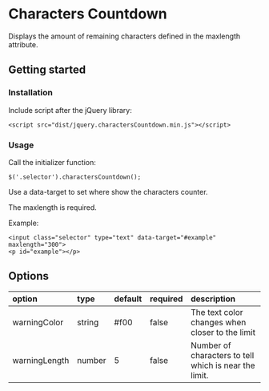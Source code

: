 # Characters Countdown
Displays the amount of remaining characters defined in the maxlength attribute.

## Getting started
### Installation
Include script after the jQuery library:

    <script src="dist/jquery.charactersCountdown.min.js"></script>

### Usage
Call the initializer function:

    $('.selector').charactersCountdown();

Use a data-target to set where show the characters counter.

The maxlength is required.

Example:

    <input class="selector" type="text" data-target="#example" maxlength="300">
    <p id="example"></p>

## Options

<table width="100%">
    <thead align="left">
        <tr>
            <th>option</th>
            <th>type</th>
            <th>default</th>
            <th>required</th>
            <th>description</th>
        </tr>
    </thead>
    <tbody>
        <tr>
            <td>warningColor</td>
            <td>string</td>
            <td>#f00</td>
            <td>false</td>
            <td>The text color changes when closer to the limit</td>
        </tr>
        <tr>
            <td>warningLength</td>
            <td>number</td>
            <td>5</td>
            <td>false</td>
            <td>Number of characters to tell which is near the limit.</td>
        </tr>
    </tbody>
</table>